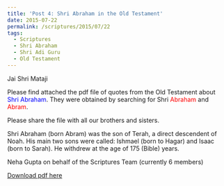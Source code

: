 ```yaml
---
title: 'Post 4: Shri Abraham in the Old Testament'
date: 2015-07-22
permalink: /scriptures/2015/07/22
tags:
  - Scriptures
  - Shri Abraham
  - Shri Adi Guru
  - Old Testament
---
```


Jai Shri Mataji  

Please find attached the pdf file of quotes from the Old Testament about <font color="blue">Shri Abraham</font>. They were obtained by searching for Shri <font color="red">Abraham</font> and <font color="red">Abram</font>. 

Please share the file with all our brothers and sisters.

Shri Abraham (born Abram) was the son of Terah, a direct descendent of Noah. 
His main two sons were called: Ishmael (born to Hagar) and Isaac (born to Sarah). 
He withdrew at the age of 175 (Bible) years. 

Neha Gupta on behalf of the Scriptures Team (currently 6 members)

[Download pdf here](http://seven-teams.github.io/files/Shri_Abraham_in_the_Old_Testament.pdf)